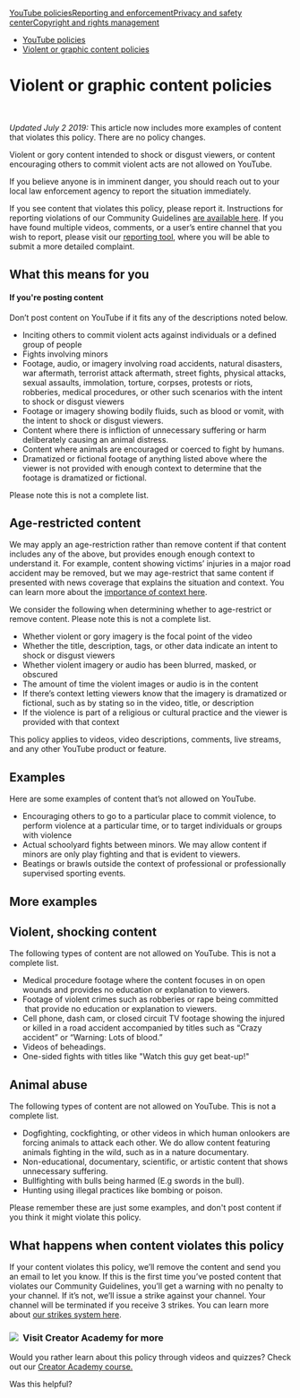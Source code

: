 [YouTube policies](/youtube/topic/2803176?hl=en&ref_topic=6151248,3230811,3256124,)[Reporting and enforcement](/youtube/topic/2803138?hl=en&ref_topic=6151248,3230811,3256124,)[Privacy and safety center](/youtube/topic/2803240?hl=en&ref_topic=6151248,3230811,3256124,)[Copyright and rights management](/youtube/topic/2676339?hl=en&ref_topic=6151248,3230811,3256124,)
    

*   [YouTube policies](/youtube/topic/2803176?hl=en&ref_topic=6151248)
*   [Violent or graphic content policies](/youtube/answer/2802008)

Violent or graphic content policies
===================================

  
 

_Updated July 2 2019:_ This article now includes more examples of content that violates this policy. There are no policy changes. 

Violent or gory content intended to shock or disgust viewers, or content encouraging others to commit violent acts are not allowed on YouTube.

If you believe anyone is in imminent danger, you should reach out to your local law enforcement agency to report the situation immediately.

If you see content that violates this policy, please report it. Instructions for reporting violations of our Community Guidelines [are available here](https://support.google.com/youtube/answer/2802027). If you have found multiple videos, comments, or a user’s entire channel that you wish to report, please visit our [reporting tool](https://support.google.com/youtube/answer/2802027), where you will be able to submit a more detailed complaint.

What this means for you
-----------------------

#### If you're posting content

Don’t post content on YouTube if it fits any of the descriptions noted below.

*   Inciting others to commit violent acts against individuals or a defined group of people
*   Fights involving minors
*   Footage, audio, or imagery involving road accidents, natural disasters, war aftermath, terrorist attack aftermath, street fights, physical attacks, sexual assaults, immolation, torture, corpses, protests or riots, robberies, medical procedures, or other such scenarios with the intent to shock or disgust viewers
*   Footage or imagery showing bodily fluids, such as blood or vomit, with the intent to shock or disgust viewers.
*   Content where there is infliction of unnecessary suffering or harm deliberately causing an animal distress. 
*   Content where animals are encouraged or coerced to fight by humans.
*   Dramatized or fictional footage of anything listed above where the viewer is not provided with enough context to determine that the footage is dramatized or fictional.

Please note this is not a complete list.

Age-restricted content
----------------------

We may apply an age-restriction rather than remove content if that content includes any of the above, but provides enough enough context to understand it. For example, content showing victims’ injuries in a major road accident may be removed, but we may age-restrict that same content if presented with news coverage that explains the situation and context. You can learn more about the [importance of context here](https://support.google.com/youtube/answer/6345162).

We consider the following when determining whether to age-restrict or remove content. Please note this is not a complete list.

*   Whether violent or gory imagery is the focal point of the video
*   Whether the title, description, tags, or other data indicate an intent to shock or disgust viewers
*   Whether violent imagery or audio has been blurred, masked, or obscured
*   The amount of time the violent images or audio is in the content
*   If there’s context letting viewers know that the imagery is dramatized or fictional, such as by stating so in the video, title, or description
*   If the violence is part of a religious or cultural practice and the viewer is provided with that context

This policy applies to videos, video descriptions, comments, live streams, and any other YouTube product or feature.

Examples
--------

Here are some examples of content that’s not allowed on YouTube.

*   Encouraging others to go to a particular place to commit violence, to perform violence at a particular time, or to target individuals or groups with violence
*   Actual schoolyard fights between minors. We may allow content if minors are only play fighting and that is evident to viewers.
*   Beatings or brawls outside the context of professional or professionally supervised sporting events.

More examples 
--------------

Violent, shocking content 
--------------------------

The following types of content are not allowed on YouTube. This is not a complete list.

*   Medical procedure footage where the content focuses in on open wounds and provides no education or explanation to viewers.
*   Footage of violent crimes such as robberies or rape being committed  that provide no education or explanation to viewers.
*   Cell phone, dash cam, or closed circuit TV footage showing the injured or killed in a road accident accompanied by titles such as “Crazy accident” or “Warning: Lots of blood.”
*   Videos of beheadings. 
*   One-sided fights with titles like "Watch this guy get beat-up!"

Animal abuse
------------

The following types of content are not allowed on YouTube. This is not a complete list.

*   Dogfighting, cockfighting, or other videos in which human onlookers are forcing animals to attack each other. We do allow content featuring animals fighting in the wild, such as in a nature documentary.  
*   Non-educational, documentary, scientific, or artistic content that shows unnecessary suffering.
*   Bullfighting with bulls being harmed (E.g swords in the bull).
*   Hunting using illegal practices like bombing or poison.

Please remember these are just some examples, and don't post content if you think it might violate this policy. 

What happens when content violates this policy
----------------------------------------------

If your content violates this policy, we’ll remove the content and send you an email to let you know. If this is the first time you’ve posted content that violates our Community Guidelines, you’ll get a warning with no penalty to your channel. If it’s not, we’ll issue a strike against your channel. Your channel will be terminated if you receive 3 strikes. You can learn more about [our strikes system here](/youtube/answer/2802032).

### ![](//www.gstatic.com/images/icons/material/system/1x/video_library_grey600_24dp.png)  Visit Creator Academy for more

Would you rather learn about this policy through videos and quizzes? Check out our [Creator Academy course.](https://creatoracademy.youtube.com/page/lesson/policy-violence)

Was this helpful?